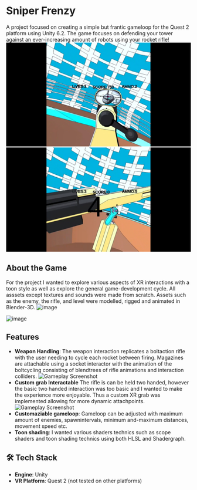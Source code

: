 # Sniper Frenzy
A project focused on creating a simple but frantic gameloop for the Quest 2 platform using Unity 6.2. The game focuses on defending your tower against an ever-increasing amount of robots using your rocket rifle! 
![Gameplay Screenshot](https://github.com/AKSB-GP/SniperFrenzy/blob/main/RifleScopeview2.jpg)
![Gameplay Screenshot](https://github.com/AKSB-GP/SniperFrenzy/blob/main/RifleView.jpg)

## About the Game
For the project I wanted to explore various aspects of XR interactions with a toon style as well as explore the general game-development cycle.
All asssets except textures and sounds were made from scratch. Assets such as the enemy, the rifle, and level were modelled, rigged and animated in Blender-3D. 
<img width="1431" height="745" alt="image" src="https://github.com/user-attachments/assets/2cedd01a-1d31-4dbe-bfc5-a4138e1d737a" />

<img width="1309" height="618" alt="image" src="https://github.com/user-attachments/assets/77e2bede-c948-4cc2-8154-6665a0a22d7b" />

## Features
- **Weapon Handling**: The weapon interaction replicates a boltaction rifle with the user needing to cycle each rocket between firing. Magazines are attachable using a socket interactor with the animation of the boltcycling consisting of blendtrees of rifle animations and interaction colliders. 
![Gameplay Screenshot](https://github.com/AKSB-GP/SniperFrenzy/blob/main/boltinteraction-compressed.gif)
- **Custom grab Interactable** The rifle is can be held two handed, however the basic two handed interaction was too basic and I wanted to make the experience more enjoyable. Thus a custom XR grab was implemented allowing for more dynamic attachpoints.
![Gameplay Screenshot](GrabReload.gif)
- **Customaziable gameloop**: Gameloop can be adjusted with maximum amount of enemies, spawnintervals, minimum and-maximum distances, movement speed etc.
- **Toon shading**: I wanted various shaders technics such as scope shaders and toon shading technics using both HLSL and Shadergraph.

## 🛠️ Tech Stack
- **Engine**: Unity 
- **VR Platform**: Quest 2 (not tested on other platforms)
